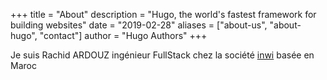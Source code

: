 +++
title = "About"
description = "Hugo, the world's fastest framework for building websites"
date = "2019-02-28"
aliases = ["about-us", "about-hugo", "contact"]
author = "Hugo Authors"
+++

Je suis Rachid ARDOUZ ingénieur FullStack chez la société [inwi](https://inwi.ma) basée en Maroc
